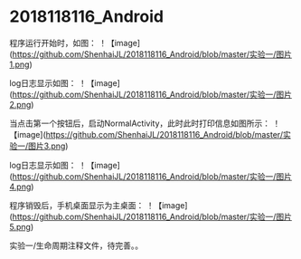 # 2018118116_Android
程序运行开始时，如图：
！【image](https://github.com/ShenhaiJL/2018118116_Android/blob/master/实验一/图片1.png)

log日志显示如图：
！【image](https://github.com/ShenhaiJL/2018118116_Android/blob/master/实验一/图片2.png)

当点击第一个按钮后，启动NormalActivity，此时此时打印信息如图所示：
！【image](https://github.com/ShenhaiJL/2018118116_Android/blob/master/实验一/图片3.png)

log日志显示如图：
！【image](https://github.com/ShenhaiJL/2018118116_Android/blob/master/实验一/图片4.png)

程序销毁后，手机桌面显示为主桌面：
！【image](https://github.com/ShenhaiJL/2018118116_Android/blob/master/实验一/图片5.png)

实验一/生命周期注释文件，待完善。。


